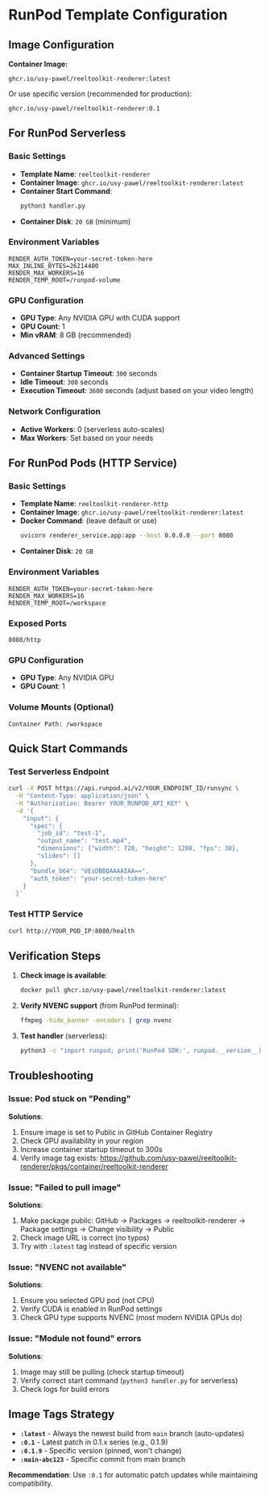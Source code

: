 # RunPod Template Configuration

## Image Configuration

**Container Image:**
```
ghcr.io/usy-pawel/reeltoolkit-renderer:latest
```

Or use specific version (recommended for production):
```
ghcr.io/usy-pawel/reeltoolkit-renderer:0.1
```

## For RunPod Serverless

### Basic Settings
- **Template Name**: `reeltoolkit-renderer`
- **Container Image**: `ghcr.io/usy-pawel/reeltoolkit-renderer:latest`
- **Container Start Command**: 
  ```bash
  python3 handler.py
  ```
- **Container Disk**: `20 GB` (minimum)

### Environment Variables
```env
RENDER_AUTH_TOKEN=your-secret-token-here
MAX_INLINE_BYTES=26214400
RENDER_MAX_WORKERS=16
RENDER_TEMP_ROOT=/runpod-volume
```

### GPU Configuration
- **GPU Type**: Any NVIDIA GPU with CUDA support
- **GPU Count**: 1
- **Min vRAM**: 8 GB (recommended)

### Advanced Settings
- **Container Startup Timeout**: `300` seconds
- **Idle Timeout**: `300` seconds
- **Execution Timeout**: `3600` seconds (adjust based on your video length)

### Network Configuration
- **Active Workers**: 0 (serverless auto-scales)
- **Max Workers**: Set based on your needs

## For RunPod Pods (HTTP Service)

### Basic Settings
- **Template Name**: `reeltoolkit-renderer-http`
- **Container Image**: `ghcr.io/usy-pawel/reeltoolkit-renderer:latest`
- **Docker Command**: (leave default or use)
  ```bash
  uvicorn renderer_service.app:app --host 0.0.0.0 --port 8080
  ```
- **Container Disk**: `20 GB`

### Environment Variables
```env
RENDER_AUTH_TOKEN=your-secret-token-here
RENDER_MAX_WORKERS=16
RENDER_TEMP_ROOT=/workspace
```

### Exposed Ports
```
8080/http
```

### GPU Configuration
- **GPU Type**: Any NVIDIA GPU
- **GPU Count**: 1

### Volume Mounts (Optional)
```
Container Path: /workspace
```

## Quick Start Commands

### Test Serverless Endpoint
```bash
curl -X POST https://api.runpod.ai/v2/YOUR_ENDPOINT_ID/runsync \
  -H "Content-Type: application/json" \
  -H "Authorization: Bearer YOUR_RUNPOD_API_KEY" \
  -d '{
    "input": {
      "spec": {
        "job_id": "test-1",
        "output_name": "test.mp4",
        "dimensions": {"width": 720, "height": 1280, "fps": 30},
        "slides": []
      },
      "bundle_b64": "UEsDBBQAAAAIAA==",
      "auth_token": "your-secret-token-here"
    }
  }'
```

### Test HTTP Service
```bash
curl http://YOUR_POD_IP:8080/health
```

## Verification Steps

1. **Check image is available**:
   ```bash
   docker pull ghcr.io/usy-pawel/reeltoolkit-renderer:latest
   ```

2. **Verify NVENC support** (from RunPod terminal):
   ```bash
   ffmpeg -hide_banner -encoders | grep nvenc
   ```

3. **Test handler** (serverless):
   ```bash
   python3 -c "import runpod; print('RunPod SDK:', runpod.__version__)"
   ```

## Troubleshooting

### Issue: Pod stuck on "Pending"
**Solutions**:
1. Ensure image is set to Public in GitHub Container Registry
2. Check GPU availability in your region
3. Increase container startup timeout to 300s
4. Verify image tag exists: https://github.com/usy-pawel/reeltoolkit-renderer/pkgs/container/reeltoolkit-renderer

### Issue: "Failed to pull image"
**Solutions**:
1. Make package public: GitHub → Packages → reeltoolkit-renderer → Package settings → Change visibility → Public
2. Check image URL is correct (no typos)
3. Try with `:latest` tag instead of specific version

### Issue: "NVENC not available"
**Solutions**:
1. Ensure you selected GPU pod (not CPU)
2. Verify CUDA is enabled in RunPod settings
3. Check GPU type supports NVENC (most modern NVIDIA GPUs do)

### Issue: "Module not found" errors
**Solutions**:
1. Image may still be pulling (check startup timeout)
2. Verify correct start command (`python3 handler.py` for serverless)
3. Check logs for build errors

## Image Tags Strategy

- **`:latest`** - Always the newest build from `main` branch (auto-updates)
- **`:0.1`** - Latest patch in 0.1.x series (e.g., 0.1.9)
- **`:0.1.9`** - Specific version (pinned, won't change)
- **`:main-abc123`** - Specific commit from main branch

**Recommendation**: Use `:0.1` for automatic patch updates while maintaining compatibility.
